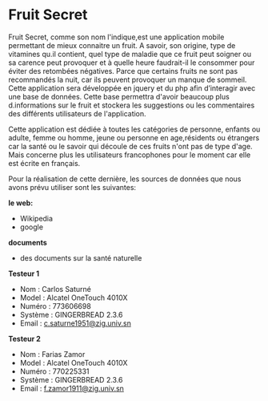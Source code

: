 Fruit Secret
===========
Fruit Secret, comme son nom l'indique,est une application mobile permettant de mieux connaitre un fruit. A savoir, son origine, type de vitamines qu.il contient, quel type de maladie que ce fruit peut soigner ou sa carence peut provoquer et à quelle heure faudrait-il le consommer pour éviter des retombées négatives. Parce que certains fruits ne sont pas recommandés la nuit, car ils peuvent provoquer un manque de sommeil. Cette application sera développée en jquery et du php afin d’interagir avec une base de données. Cette base permettra d'avoir beaucoup plus d.informations sur le fruit et stockera les suggestions ou les commentaires des différents utilisateurs de l'application.

Cette application est dédiée à toutes les catégories de personne, enfants ou adulte, femme ou homme, jeune ou personne en age,résidents ou étrangers car la santé ou le savoir qui découle de ces fruits n'ont pas de type d'age. Mais concerne plus les utilisateurs francophones pour le moment car elle est écrite en français.

Pour la réalisation de cette dernière, les sources de données que nous avons prévu utiliser sont les suivantes:

**le web:**
* Wikipedia
* google


**documents**
* des documents sur la santé naturelle

**Testeur 1**
* Nom : Carlos Saturné
* Model : Alcatel OneTouch 4010X
* Numéro : 773606698
* Système : GINGERBREAD 2.3.6
* Email : c.saturne1951@zig.univ.sn

**Testeur 2**
* Nom : Farias Zamor
* Model : Alcatel OneTouch 4010X
* Numéro : 770225331
* Système : GINGERBREAD 2.3.6
* Email : f.zamor1911@zig.univ.sn
